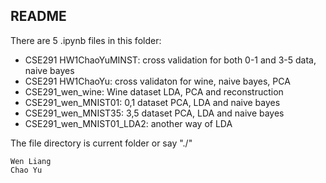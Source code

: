 
## README

There are 5 .ipynb files in this folder:
* CSE291 HW1ChaoYuMINST: cross validation for both 0-1 and 3-5 data, naive bayes
* CSE291 HW1ChaoYu: cross validaton for wine, naive bayes, PCA
* CSE291_wen_wine: Wine dataset LDA, PCA and reconstruction
* CSE291_wen_MNIST01: 0,1 dataset PCA, LDA and naive bayes
* CSE291_wen_MNIST35: 3,5 dataset PCA, LDA and naive bayes
* CSE291_wen_MNIST01_LDA2: another way of LDA

The file directory is current folder or say "./"

  
    Wen Liang
    Chao Yu
